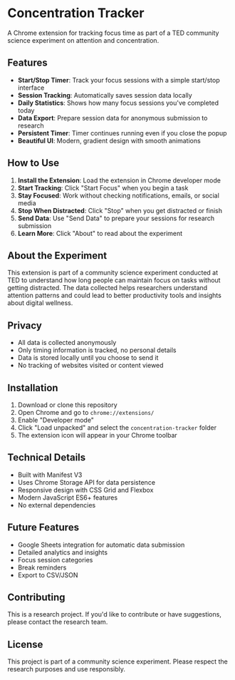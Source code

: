 # Concentration Tracker

A Chrome extension for tracking focus time as part of a TED community science experiment on attention and concentration.

## Features

- **Start/Stop Timer**: Track your focus sessions with a simple start/stop interface
- **Session Tracking**: Automatically saves session data locally
- **Daily Statistics**: Shows how many focus sessions you've completed today
- **Data Export**: Prepare session data for anonymous submission to research
- **Persistent Timer**: Timer continues running even if you close the popup
- **Beautiful UI**: Modern, gradient design with smooth animations

## How to Use

1. **Install the Extension**: Load the extension in Chrome developer mode
2. **Start Tracking**: Click "Start Focus" when you begin a task
3. **Stay Focused**: Work without checking notifications, emails, or social media
4. **Stop When Distracted**: Click "Stop" when you get distracted or finish
5. **Send Data**: Use "Send Data" to prepare your sessions for research submission
6. **Learn More**: Click "About" to read about the experiment

## About the Experiment

This extension is part of a community science experiment conducted at TED to understand how long people can maintain focus on tasks without getting distracted. The data collected helps researchers understand attention patterns and could lead to better productivity tools and insights about digital wellness.

## Privacy

- All data is collected anonymously
- Only timing information is tracked, no personal details
- Data is stored locally until you choose to send it
- No tracking of websites visited or content viewed

## Installation

1. Download or clone this repository
2. Open Chrome and go to `chrome://extensions/`
3. Enable "Developer mode"
4. Click "Load unpacked" and select the `concentration-tracker` folder
5. The extension icon will appear in your Chrome toolbar

## Technical Details

- Built with Manifest V3
- Uses Chrome Storage API for data persistence
- Responsive design with CSS Grid and Flexbox
- Modern JavaScript ES6+ features
- No external dependencies

## Future Features

- Google Sheets integration for automatic data submission
- Detailed analytics and insights
- Focus session categories
- Break reminders
- Export to CSV/JSON

## Contributing

This is a research project. If you'd like to contribute or have suggestions, please contact the research team.

## License

This project is part of a community science experiment. Please respect the research purposes and use responsibly.